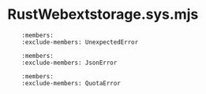 # RustWebextstorage.sys.mjs

```{js:autoclass} RustWebextstorage.sys.UnexpectedError
    :members:
    :exclude-members: UnexpectedError
```
```{js:autoclass} RustWebextstorage.sys.JsonError
    :members:
    :exclude-members: JsonError
```
```{js:autoclass} RustWebextstorage.sys.QuotaError
    :members:
    :exclude-members: QuotaError
```
